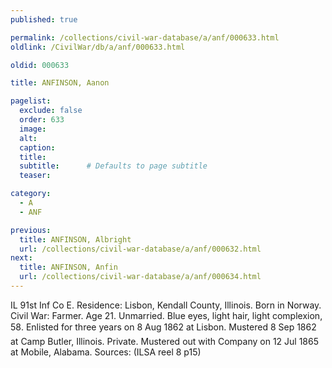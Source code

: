 ```yaml
---
published: true

permalink: /collections/civil-war-database/a/anf/000633.html
oldlink: /CivilWar/db/a/anf/000633.html

oldid: 000633

title: ANFINSON, Aanon

pagelist:
  exclude: false
  order: 633
  image: 
  alt:
  caption:
  title:
  subtitle:      # Defaults to page subtitle
  teaser:

category: 
  - A 
  - ANF

previous:
  title: ANFINSON, Albright
  url: /collections/civil-war-database/a/anf/000632.html  
next:
  title: ANFINSON, Anfin
  url: /collections/civil-war-database/a/anf/000634.html   
---
```

IL 91st Inf Co E. Residence: Lisbon, Kendall County, Illinois. Born in Norway. Civil War: Farmer. Age 21. Unmarried. Blue eyes, light hair, light complexion, 5&#146;8&#148;. Enlisted for three years on 8 Aug 1862 at Lisbon. Mustered 8 Sep 1862 at Camp Butler, Illinois. Private. Mustered out with Company on 12 Jul 1865 at Mobile, Alabama. Sources: (ILSA reel 8 p15)
